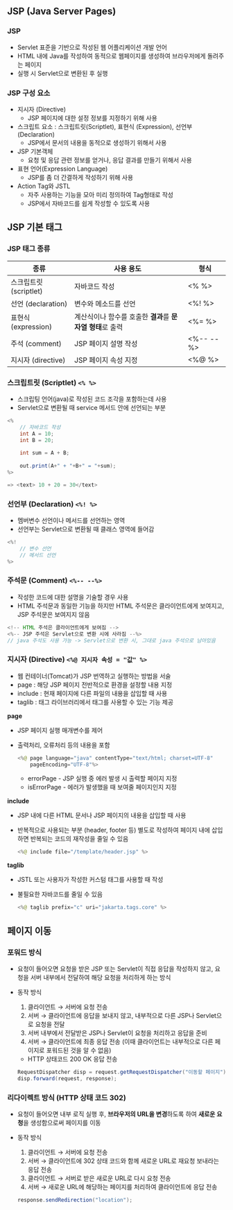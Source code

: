 ## JSP (Java Server Pages)

### JSP

- Servlet 표준을 기반으로 작성된 웹 어플리케이션 개발 언어
- HTML 내에 Java를 작성하여 동적으로 웹페이지를 생성하여 브라우저에게 돌려주는 페이지
- 실행 시 Servlet으로 변환된 후 실행

### JSP 구성 요소

- 지시자 (Directive)
    - JSP 페이지에 대한 설정 정보를 지정하기 위해 사용
- 스크립트 요소 : 스크립트릿(Scriptlet), 표현식 (Expression), 선언부 (Declaration)
    - JSP에서 문서의 내용을 동적으로 생성하기 위해서 사용
- JSP 기본객체
    - 요청 및 응답 관련 정보를 얻거나, 응답 결과를 만들기 위해서 사용
- 표현 언어(Expression Language)
    - JSP를 좀 더 간결하게 작성하기 위해 사용
- Action  Tag와 JSTL
    - 자주 사용하는 기능을 모아 미리 정의하여 Tag형태로 작성
    - JSP에서 자바코드를 쉽게 작성할 수 있도록 사용

## JSP 기본 태그

### JSP 태그 종류

| 종류 | 사용 용도 | 형식 |
| --- | --- | --- |
| 스크립트릿(scriptlet) | 자바코드 작성 | <% %> |
| 선언 (declaration) | 변수와 메소드를 선언 | <%! %> |
| 표현식 (expression) | 계산식이나 함수를 호출한 **결과**를 **문자열 형태**로 출력 | <%= %> |
| 주석 (comment) | JSP 페이지 설명 작성 | <%-- --%> |
| 지시자 (directive) | JSP 페이지 속성 지정 | <%@ %> |

### 스크립트릿 (Scriptlet) `<% %>`

- 스크립팅 언어(java)로 작성된 코드 조각을 포함하는데 사용
- Servlet으로 변환될 때 service  메서드 안에 선언되는 부분

```java
<%
	// 자바코드 작성
	int A = 10;
	int B = 20;
	
	int sum = A + B;
	
	out.print(A+" + "+B+" = "+sum);
%> 

=> <text> 10 + 20 = 30</text>
```

### 선언부 (Declaration) `<%! %>`

- 멤버변수 선언이나 메서드를 선언하는 영역
- 선언부는 Servlet으로 변환될 때 클래스 영역에 들어감

```java
<%!
	// 변수 선언
	// 메서드 선언
%>
```

### 주석문 (Comment) `<%-- --%>`

- 작성한 코드에 대한 설명을 기술할 경우 사용
- HTML 주석문과 동일한 기능을 하지만 HTML 주석문은 클라이언트에게 보여지고, JSP 주석문은 보여지지 않음

```java
<!-- HTML 주석은 클라이언트에게 보여짐 -->
<%-- JSP 주석은 Servlet으로 변환 시에 사라짐 --%>
// java 주석도 사용 가능 -> Servlet으로 변환 시, 그대로 java 주석으로 남아있음
```

### 지시자 (Directive) `<%@ 지시자 속성 = "값" %>`

- 웹 컨테이너(Tomcat)가 JSP 번역하고 실행하는 방법을 서술
- page : 해당 JSP 페이지 전반적으로 환경을 설정할 내용 지정
- include : 현재 페이지에 다른 파일의 내용을 삽입할 때 사용
- taglib : 태그 라이브러리에서 태그를 사용할 수 있는 기능 제공

**page**

- JSP 페이지 실행 매개변수를 제어
- 출력처리, 오류처리 등의 내용을 포함
    
    ```java
    <%@ page language="java" contentType="text/html; charset=UTF-8" 
    	pageEncoding="UTF-8"%>
    ```
    
    - errorPage - JSP 실행 중 에러 발생 시 출력할 페이지 지정
    - isErrorPage - 에러가 발생했을 때 보여줄 페이지인지 지정

**include**

- JSP 내에 다른 HTML 문서나 JSP 페이지의 내용을 삽입할 때 사용
- 반복적으로 사용되는 부분 (header, footer 등) 별도로 작성하여 페이지 내에 삽입하면 반복되는 코드의 재작성을 줄일 수 있음
    
    ```java
    <%@ include file="/template/header.jsp" %>
    ```
    

**taglib**

- JSTL 또는 사용자가 작성한 커스텀 태그를 사용할 때 작성
- 불필요한 자바코드를 줄일 수 있음
    
    ```java
    <%@ taglib prefix="c" uri="jakarta.tags.core" %>
    ```
    

## 페이지 이동

### 포워드 방식

- 요청이 들어오면 요청을 받은 JSP 또는 Servlet이 직접 응답을 작성하지 않고, 요청을 서버 내부에서 전달하여 해당 요청을 처리하게 하는 방식
- 동작 방식
    1. 클라이언트 → 서버에 요청 전송
    2. 서버 → 클라이언트에 응답을 보내지 않고, 내부적으로 다른 JSP나 Servlet으로 요청을 전달
    3. 서버 내부에서 전달받은 JSP나 Servlet이 요청을 처리하고 응답을 준비
    4. 서버 → 클라이언트에 최종 응답 전송 (이때 클라이언트는 내부적으로 다른 페이지로 포워드된 것을 알 수 없음)
    - HTTP 상태코드 200 OK 응답 전송
    
    ```java
    RequestDispatcher disp = request.getRequestDispatcher("이동할 페이지");
    disp.forward(request, response);
    ```
    

### 리다이렉트 방식 (HTTP 상태 코드 302)

- 요청이 들어오면 내부 로직 실행 후, **브라우저의 URL을 변경**하도록 하여 **새로운 요청**을 생성함으로써 페이지를 이동
- 동작 방식
    1. 클라이언트 → 서버에 요청 전송
    2. 서버 → 클라이언트에 302 상태 코드와 함께 새로운 URL로 재요청 보내라는 응답 전송
    3. 클라이언트 → 서버로 받은 새로운 URL로 다시 요청 전송
    4. 서버 → 새로운 URL에 해당하는 페이지를 처리하여 클라이언트에 응답 전송
    
    ```java
    response.sendRedirection("location");
    ```